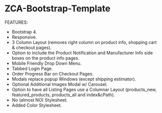 # ZCA-Bootstrap-Template

FEATURES:
* Bootstrap 4.
* Responsive.
* 3 Column Layout (removes right column on product info, shopping cart & checkout pages).
* Option to include the Product Notification and Manufacturer Info side boxes on the product info pages.
* Mobile Friendly Drop Down Menu.
* Tabbed Login Page.
* Order Progress Bar on Checkout Pages.
* Modals replace popup Windows (except shipping estimator).
* Optional Additional Images Modal w/ Carousel.
* Option to have all Listing Pages use a Columnar Layout (products_new, featured_products, products_all and index&cPath).
* No (almost NO) Stylesheet.
* Added Color Stylesheet.
